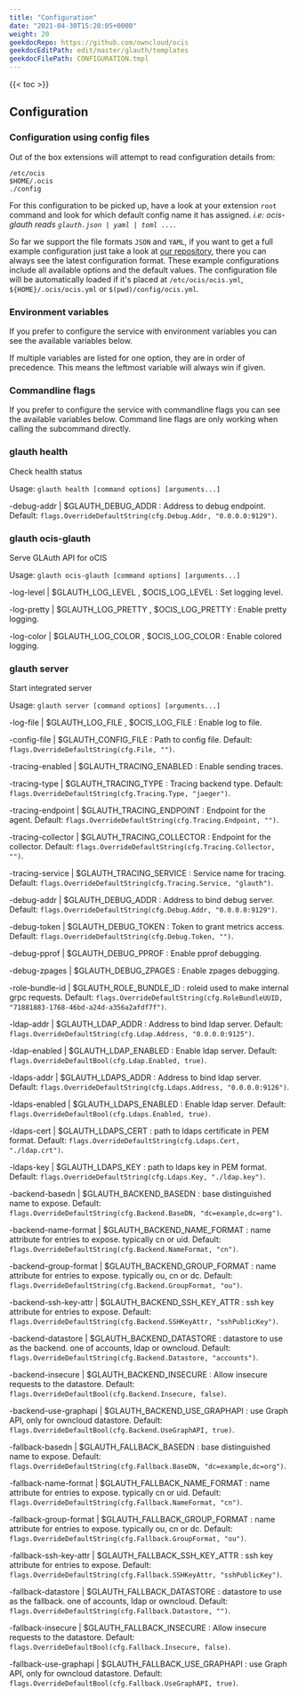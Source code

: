 ```yaml
---
title: "Configuration"
date: "2021-04-30T15:20:05+0000"
weight: 20
geekdocRepo: https://github.com/owncloud/ocis
geekdocEditPath: edit/master/glauth/templates
geekdocFilePath: CONFIGURATION.tmpl
---
```


{{< toc >}}

## Configuration

### Configuration using config files

Out of the box extensions will attempt to read configuration details from:

```console
/etc/ocis
$HOME/.ocis
./config
```

For this configuration to be picked up, have a look at your extension `root` command and look for which default config name it has assigned. *i.e: ocis-glauth reads `glauth.json | yaml | toml ...`*.

So far we support the file formats `JSON` and `YAML`, if you want to get a full example configuration just take a look at [our repository](https://github.com/owncloud/ocis/tree/master/glauth/config), there you can always see the latest configuration format. These example configurations include all available options and the default values. The configuration file will be automatically loaded if it's placed at `/etc/ocis/ocis.yml`, `${HOME}/.ocis/ocis.yml` or `$(pwd)/config/ocis.yml`.

### Environment variables

If you prefer to configure the service with environment variables you can see the available variables below.

If multiple variables are listed for one option, they are in order of precedence. This means the leftmost variable will always win if given.

### Commandline flags

If you prefer to configure the service with commandline flags you can see the available variables below. Command line flags are only working when calling the subcommand directly.

### glauth health

Check health status

Usage: `glauth health [command options] [arguments...]`

-debug-addr |  $GLAUTH_DEBUG_ADDR
: Address to debug endpoint. Default: `flags.OverrideDefaultString(cfg.Debug.Addr, "0.0.0.0:9129")`.

### glauth ocis-glauth

Serve GLAuth API for oCIS

Usage: `glauth ocis-glauth [command options] [arguments...]`

-log-level |  $GLAUTH_LOG_LEVEL , $OCIS_LOG_LEVEL
: Set logging level.

-log-pretty |  $GLAUTH_LOG_PRETTY , $OCIS_LOG_PRETTY
: Enable pretty logging.

-log-color |  $GLAUTH_LOG_COLOR , $OCIS_LOG_COLOR
: Enable colored logging.

### glauth server

Start integrated server

Usage: `glauth server [command options] [arguments...]`

-log-file |  $GLAUTH_LOG_FILE , $OCIS_LOG_FILE
: Enable log to file.

-config-file |  $GLAUTH_CONFIG_FILE
: Path to config file. Default: `flags.OverrideDefaultString(cfg.File, "")`.

-tracing-enabled |  $GLAUTH_TRACING_ENABLED
: Enable sending traces.

-tracing-type |  $GLAUTH_TRACING_TYPE
: Tracing backend type. Default: `flags.OverrideDefaultString(cfg.Tracing.Type, "jaeger")`.

-tracing-endpoint |  $GLAUTH_TRACING_ENDPOINT
: Endpoint for the agent. Default: `flags.OverrideDefaultString(cfg.Tracing.Endpoint, "")`.

-tracing-collector |  $GLAUTH_TRACING_COLLECTOR
: Endpoint for the collector. Default: `flags.OverrideDefaultString(cfg.Tracing.Collector, "")`.

-tracing-service |  $GLAUTH_TRACING_SERVICE
: Service name for tracing. Default: `flags.OverrideDefaultString(cfg.Tracing.Service, "glauth")`.

-debug-addr |  $GLAUTH_DEBUG_ADDR
: Address to bind debug server. Default: `flags.OverrideDefaultString(cfg.Debug.Addr, "0.0.0.0:9129")`.

-debug-token |  $GLAUTH_DEBUG_TOKEN
: Token to grant metrics access. Default: `flags.OverrideDefaultString(cfg.Debug.Token, "")`.

-debug-pprof |  $GLAUTH_DEBUG_PPROF
: Enable pprof debugging.

-debug-zpages |  $GLAUTH_DEBUG_ZPAGES
: Enable zpages debugging.

-role-bundle-id |  $GLAUTH_ROLE_BUNDLE_ID
: roleid used to make internal grpc requests. Default: `flags.OverrideDefaultString(cfg.RoleBundleUUID, "71881883-1768-46bd-a24d-a356a2afdf7f")`.

-ldap-addr |  $GLAUTH_LDAP_ADDR
: Address to bind ldap server. Default: `flags.OverrideDefaultString(cfg.Ldap.Address, "0.0.0.0:9125")`.

-ldap-enabled |  $GLAUTH_LDAP_ENABLED
: Enable ldap server. Default: `flags.OverrideDefaultBool(cfg.Ldap.Enabled, true)`.

-ldaps-addr |  $GLAUTH_LDAPS_ADDR
: Address to bind ldap server. Default: `flags.OverrideDefaultString(cfg.Ldaps.Address, "0.0.0.0:9126")`.

-ldaps-enabled |  $GLAUTH_LDAPS_ENABLED
: Enable ldap server. Default: `flags.OverrideDefaultBool(cfg.Ldaps.Enabled, true)`.

-ldaps-cert |  $GLAUTH_LDAPS_CERT
: path to ldaps certificate in PEM format. Default: `flags.OverrideDefaultString(cfg.Ldaps.Cert, "./ldap.crt")`.

-ldaps-key |  $GLAUTH_LDAPS_KEY
: path to ldaps key in PEM format. Default: `flags.OverrideDefaultString(cfg.Ldaps.Key, "./ldap.key")`.

-backend-basedn |  $GLAUTH_BACKEND_BASEDN
: base distinguished name to expose. Default: `flags.OverrideDefaultString(cfg.Backend.BaseDN, "dc=example,dc=org")`.

-backend-name-format |  $GLAUTH_BACKEND_NAME_FORMAT
: name attribute for entries to expose. typically cn or uid. Default: `flags.OverrideDefaultString(cfg.Backend.NameFormat, "cn")`.

-backend-group-format |  $GLAUTH_BACKEND_GROUP_FORMAT
: name attribute for entries to expose. typically ou, cn or dc. Default: `flags.OverrideDefaultString(cfg.Backend.GroupFormat, "ou")`.

-backend-ssh-key-attr |  $GLAUTH_BACKEND_SSH_KEY_ATTR
: ssh key attribute for entries to expose. Default: `flags.OverrideDefaultString(cfg.Backend.SSHKeyAttr, "sshPublicKey")`.

-backend-datastore |  $GLAUTH_BACKEND_DATASTORE
: datastore to use as the backend. one of accounts, ldap or owncloud. Default: `flags.OverrideDefaultString(cfg.Backend.Datastore, "accounts")`.

-backend-insecure |  $GLAUTH_BACKEND_INSECURE
: Allow insecure requests to the datastore. Default: `flags.OverrideDefaultBool(cfg.Backend.Insecure, false)`.

-backend-use-graphapi |  $GLAUTH_BACKEND_USE_GRAPHAPI
: use Graph API, only for owncloud datastore. Default: `flags.OverrideDefaultBool(cfg.Backend.UseGraphAPI, true)`.

-fallback-basedn |  $GLAUTH_FALLBACK_BASEDN
: base distinguished name to expose. Default: `flags.OverrideDefaultString(cfg.Fallback.BaseDN, "dc=example,dc=org")`.

-fallback-name-format |  $GLAUTH_FALLBACK_NAME_FORMAT
: name attribute for entries to expose. typically cn or uid. Default: `flags.OverrideDefaultString(cfg.Fallback.NameFormat, "cn")`.

-fallback-group-format |  $GLAUTH_FALLBACK_GROUP_FORMAT
: name attribute for entries to expose. typically ou, cn or dc. Default: `flags.OverrideDefaultString(cfg.Fallback.GroupFormat, "ou")`.

-fallback-ssh-key-attr |  $GLAUTH_FALLBACK_SSH_KEY_ATTR
: ssh key attribute for entries to expose. Default: `flags.OverrideDefaultString(cfg.Fallback.SSHKeyAttr, "sshPublicKey")`.

-fallback-datastore |  $GLAUTH_FALLBACK_DATASTORE
: datastore to use as the fallback. one of accounts, ldap or owncloud. Default: `flags.OverrideDefaultString(cfg.Fallback.Datastore, "")`.

-fallback-insecure |  $GLAUTH_FALLBACK_INSECURE
: Allow insecure requests to the datastore. Default: `flags.OverrideDefaultBool(cfg.Fallback.Insecure, false)`.

-fallback-use-graphapi |  $GLAUTH_FALLBACK_USE_GRAPHAPI
: use Graph API, only for owncloud datastore. Default: `flags.OverrideDefaultBool(cfg.Fallback.UseGraphAPI, true)`.

